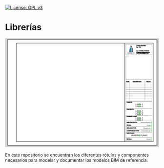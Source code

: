 [![License: GPL v3](https://img.shields.io/badge/License-GPL%20v3-blue.svg?style=for-the-badge)](http://www.gnu.org/licenses/gpl-3.0)

# Librerías

<img src="Images/RotuloA3.JPG" width="640" />

En este repositorio se encuentran los diferentes rótulos y componentes necesarios para modelar y documentar los modelos BIM de referencia.
